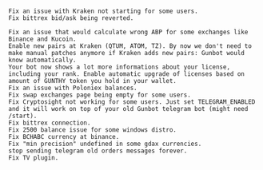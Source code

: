 #

    Fix an issue with Kraken not starting for some users.
    Fix bittrex bid/ask being reverted.

    Fix an issue that would calculate wrong ABP for some exchanges like Binance and Kucoin.
    Enable new pairs at Kraken (QTUM, ATOM, TZ). By now we don't need to make manual patches anymore if Kraken adds new pairs: Gunbot would know automatically.
    Your bot now shows a lot more informations about your license, including your rank. Enable automatic upgrade of licenses based on amount of GUNTHY token you hold in your wallet.
    Fix an issue with Poloniex balances.
    Fix swap exchanges page being empty for some users.
    Fix Cryptosight not working for some users. Just set TELEGRAM_ENABLED and it will work on top of your old Gunbot telegram bot (might need /start).
    Fix bittrex connection.
    Fix 2500 balance issue for some windows distro.
    Fix BCHABC currency at binance.
    Fix "min precision" undefined in some gdax currencies.
    stop sending telegram old orders messages forever.
    Fix TV plugin.
#
